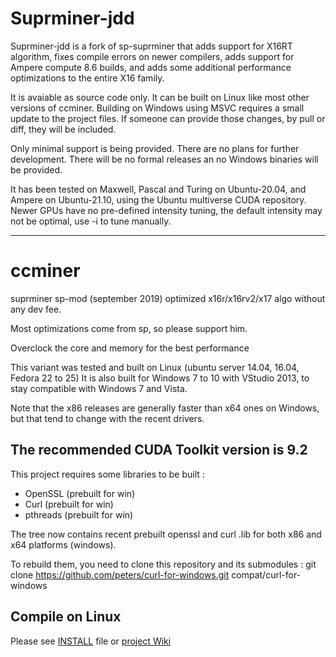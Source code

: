 # Suprminer-jdd

Suprminer-jdd is a fork of sp-suprminer that adds support for X16RT algorithm, fixes compile errors on newer
compilers, adds support for Ampere compute 8.6 builds, and adds some additional performance optimizations
to the entire X16 family.

It is avaiable as source code only. It can be built on Linux like most other versions of ccminer.
Building on Windows using MSVC requires a small update to the project files. If someone can provide
those changes, by pull or diff, they will be included.

Only minimal support is being provided. There are no plans for further development. There will be no formal
releases an no Windows binaries will be provided.

It has been tested on Maxwell, Pascal and Turing on Ubuntu-20.04, and Ampere on Ubuntu-21.10, using
the Ubuntu multiverse CUDA repository. Newer GPUs have no pre-defined intensity tuning, the default
intensity may not be optimal, use -i to tune manually.

--------------------------------

# ccminer

suprminer sp-mod (september 2019) optimized x16r/x16rv2/x17 algo without any dev fee.

Most optimizations come from sp, so please support him.

Overclock the core and memory for the best performance

This variant was tested and built on Linux (ubuntu server 14.04, 16.04, Fedora 22 to 25)
It is also built for Windows 7 to 10 with VStudio 2013, to stay compatible with Windows 7 and Vista.

Note that the x86 releases are generally faster than x64 ones on Windows, but that tend to change with the recent drivers.

The recommended CUDA Toolkit version is 9.2
------------------------------

This project requires some libraries to be built :

- OpenSSL (prebuilt for win)
- Curl (prebuilt for win)
- pthreads (prebuilt for win)

The tree now contains recent prebuilt openssl and curl .lib for both x86 and x64 platforms (windows).

To rebuild them, you need to clone this repository and its submodules :
    git clone https://github.com/peters/curl-for-windows.git compat/curl-for-windows


Compile on Linux
----------------

Please see [INSTALL](https://github.com/tpruvot/ccminer/blob/linux/INSTALL) file or [project Wiki](https://github.com/tpruvot/ccminer/wiki/Compatibility)
